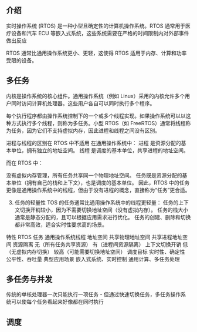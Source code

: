## 介绍
实时操作系统 (RTOS) 是一种小型且确定性的计算机操作系统。RTOS 通常用于医疗设备和汽车 ECU 等嵌入式系统，这些系统需要在严格的时间限制内对外部事件做出反应

RTOS 通常比通用操作系统更小、更轻，这使得 RTOS 适用于内存、计算和功率受限的设备。

## 多任务
内核是操作系统的核心组件。通用操作系统（例如 Linux）采用的内核允许多个用户同时访问计算机处理器。这些用户各自可以同时执行多个程序。

每个执行程序都由操作系统控制下的一个或多个线程实现。如果操作系统可以以这种方式执行多个线程，则称为多任务。小型 RTOS（如 FreeRTOS）通常将线程称为任务，因为它们不支持虚拟内存，因此进程和线程之间没有区别。

进程与线程的区别在 RTOS 中不适用
在通用操作系统中：
进程 是资源分配的基本单位，拥有独立的地址空间。
线程 是调度的基本单位，共享进程的地址空间。

而在 RTOS 中：

没有虚拟内存管理，所有任务共享同一个物理地址空间。
任务既是资源分配的基本单位（拥有自己的栈和上下文），也是调度的基本单位。
因此，RTOS 中的任务更像是通用操作系统中的线程，但由于没有进程的概念，直接称为“任务”更合适。

3. 任务的轻量性
TOS 的任务通常比通用操作系统中的线程更轻量：
任务的上下文切换开销较小，因为不需要切换地址空间（没有虚拟内存）。
任务的栈大小通常是静态分配的，且可以根据应用需求进行优化。
任务的创建、删除和切换都非常高效，适合实时性要求高的场景。


特性	        RTOS 任务	           通用操作系统线程
地址空间	     共享物理地址空间	    共享进程地址空间
资源隔离	    无（所有任务共享资源）	 有（进程间资源隔离）
上下文切换开销	 低（无虚拟内存切换）	 较高（可能需要切换地址空间）
调度目标	    实时性、确定性	        公平性、吞吐量
典型应用场景	嵌入式系统、实时控制	 通用计算、多任务处理

## 多任务与并发
传统的单核处理器一次只能执行一项任务 - 但通过快速切换任务，多任务操作系统可以使每个任务看起来好像都在同时执行


## 调度


